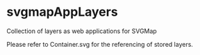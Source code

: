 # svgmapAppLayers
Collection of layers as web applications for SVGMap

Please refer to Container.svg for the referencing of stored layers.
